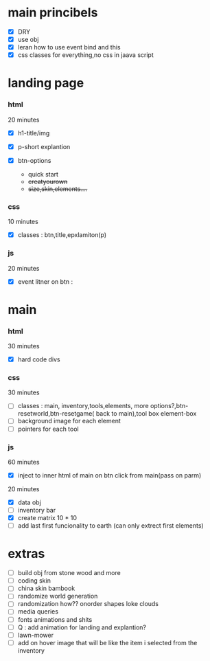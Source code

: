# main princibels

- [x] DRY
- [x] use obj
- [x] leran how to use event bind and this
- [x] css classes for everything,no css in jaava script

# landing page

### html

20 minutes

- [x] h1-title/img
- [x] p-short explantion
- [x] btn-options

  - quick start
  - ~~creatyourown~~
  - ~~size,skin,elements....~~

### css

10 minutes

- [x] classes : btn,title,epxlamiton(p)

### js

20 minutes

- [x] event litner on btn :

# main

### html

30 minutes

- [x] hard code divs

### css

30 minutes

- [ ] classes : main, inventory,tools,elements, more options?,btn-resetworld,btn-resetgame( back to main),tool box element-box
- [ ] background image for each element
- [ ] pointers for each tool

### js

60 minutes

- [x] inject to inner html of main on btn click from main(pass on parm)

20 minutes

- [x] data obj
- [ ] inventory bar
- [x] create matrix 10 \* 10
- [ ] add last first funcionality to earth (can only extrect first elements)

# extras

- [ ] build obj from stone wood and more
- [ ] coding skin
- [ ] china skin bambook
- [ ] randomize world generation
- [ ] randomization how?? onorder shapes loke clouds
- [ ] media queries
- [ ] fonts animations and shits
- [ ] Q : add animation for landing and explantion?
- [ ] lawn-mower
- [ ] add on hover image that will be like the item i selected from the inventory
